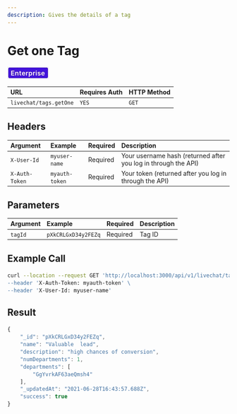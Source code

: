 ```yaml
---
description: Gives the details of a tag
---
```


# Get one Tag

![](../../../../../../.gitbook/assets/enterprise.jpg)

| URL | Requires Auth | HTTP Method |
| :--- | :--- | :--- |
| `livechat/tags.getOne` | `YES` | `GET` |

## Headers

| Argument | Example | Required | Description |
| :--- | :--- | :--- | :--- |
| `X-User-Id` | `myuser-name` | Required | Your username hash \(returned after you log in through the API\) |
| `X-Auth-Token` | `myauth-token` | Required | Your token \(returned after you log in through the API\) |

## Parameters

| Argument | Example | Required | Description |
| :--- | :--- | :--- | :--- |
| `tagId` | `pXkCRLGxD34y2FEZq` | Required | Tag ID |

## Example Call

```bash
curl --location --request GET 'http://localhost:3000/api/v1/livechat/tags.getOne?tagId=pXkCRLGxD34y2FEZq\
--header 'X-Auth-Token: myauth-token' \
--header 'X-User-Id: myuser-name'
```

## Result

```javascript
{
    "_id": "pXkCRLGxD34y2FEZq",
    "name": "Valuable  lead",
    "description": "high chances of conversion",
    "numDepartments": 1,
    "departments": [
        "GgYvrkAF63aeQmsh4"
    ],
    "_updatedAt": "2021-06-28T16:43:57.688Z",
    "success": true
}
```


